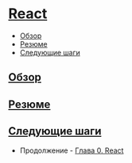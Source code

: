 # [React](../../index.md)

- [Обзор](#обзор)
- [Резюме](#резюме)
- [Следующие шаги](#следующие-шаги)

## [Обзор](#)

## [Резюме](#)

## [Следующие шаги](#)

- Продолжение - [Глава 0. React](<./0 md>)
